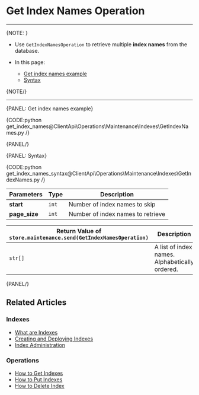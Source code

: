 # Get Index Names Operation

---

{NOTE: }

* Use `GetIndexNamesOperation` to retrieve multiple **index names** from the database.

* In this page:
    * [Get index names example](../../../../client-api/operations/maintenance/indexes/get-index-names#get-index-names-example)
    * [Syntax](../../../../client-api/operations/maintenance/indexes/get-index-names#syntax)

{NOTE/}

---

{PANEL: Get index names example}

{CODE:python get_index_names@ClientApi\Operations\Maintenance\Indexes\GetIndexNames.py /}

{PANEL/}

{PANEL: Syntax}

{CODE:python get_index_names_syntax@ClientApi\Operations\Maintenance\Indexes\GetIndexNames.py /}

| Parameters | Type | Description |
| - |- | - |
| **start** | `int` | Number of index names to skip |
| **page_size** | `int`   | Number of index names to retrieve |

| Return Value of<br>`store.maintenance.send(GetIndexNamesOperation)` | Description |
| - | - |
| `str[]` | A list of index names.<br> Alphabetically ordered. |

{PANEL/}

## Related Articles

### Indexes

- [What are Indexes](../../../../indexes/what-are-indexes)
- [Creating and Deploying Indexes](../../../../indexes/creating-and-deploying)
- [Index Administration](../../../../indexes/index-administration)

### Operations

- [How to Get Indexes](../../../../client-api/operations/maintenance/indexes/get-indexes)
- [How to Put Indexes](../../../../client-api/operations/maintenance/indexes/put-indexes)
- [How to Delete Index](../../../../client-api/operations/maintenance/indexes/delete-index)
